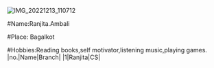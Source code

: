 ![IMG_20221213_110712](https://user-images.githubusercontent.com/120120005/207235578-c9f49387-c88c-49ea-a86f-49cb85527655.JPG)

#Name:Ranjita.Ambali

#Place: Bagalkot

#Hobbies:Reading books,self motivator,listening music,playing games.
|no.|Name|Branch|
|1|Ranjita|CS|


